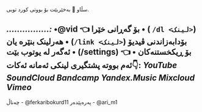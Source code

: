 سڵاو 🎇 بەخێربێت بۆ بووتی کورد توبی.

*................:*
•@vid 👈 بۆ گەڕانی خێرا
•  ( `/dl <لینک>`) هەرلینک بنێرە یان 
• (`/link <لینک>`) بۆدابەزاندنی ڤیدیۆ ئەگەر لە یوتوب بێت
• (/settings) 👈 بۆ ڕیکخستنەکان
• ئەم بووتە پشتگیری لینکی ئەمانە ئەکات👇:
*YouTube*
*SoundCloud*
*Bandcamp*
*Yandex.Music*
*Mixcloud*
*Vimeo*
------------------
چەناڵ - @ferkaribokurd11
پەرەپێدەر - @ari_m1
